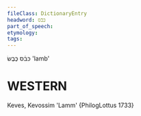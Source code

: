 ```yaml
---
fileClass: DictionaryEntry
headword: כּבֿס
part_of_speech: 
etymology: 
tags: 
---
```

כּבֿס
כֶּבֶשׂ
'lamb'

WESTERN
========

Keves, Kevossim 'Lamm' {PhilogLottus 1733}